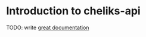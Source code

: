 # Introduction to cheliks-api

TODO: write [great documentation](http://jacobian.org/writing/what-to-write/)
